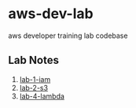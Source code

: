 # aws-dev-lab
aws developer training lab codebase

## Lab Notes
1. [lab-1-iam](https://github.com/techiearchive/aws-dev-lab/blob/master/lab-1-readysetgo/docs/Notes.md)
2. [lab-2-s3](https://github.com/techiearchive/aws-dev-lab/blob/master/lab-2-s3/docs/Notes.md)
3. [lab-4-lambda](https://github.com/techiearchive/aws-dev-lab/blob/master/lab-4-lambda/docs/Notes.md)
